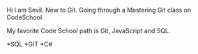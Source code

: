 Hi I am Sevil. New to Git. Going through a Mastering Git class on CodeSchool.

My favorite Code School path is Git, JavaScript and SQL.

*SQL
*GIT
*C#
